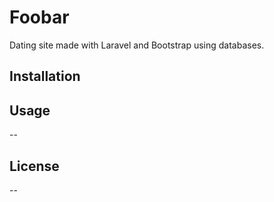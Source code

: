 # Foobar

Dating site made with Laravel and Bootstrap using databases.

## Installation


## Usage
--

## License
--
